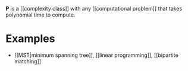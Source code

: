 **P** is a [[complexity class]] with any [[computational problem]] that takes polynomial time to compute.

# Examples

* [[MST|minimum spanning tree]], [[linear programming]], [[bipartite matching]]